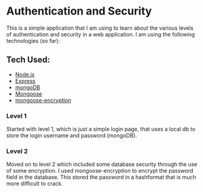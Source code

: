 # Authentication and Security

This is a simple application that I am using to learn about the various levels of authentication and security in a web application.  I am using the following technologies (so far):

## Tech Used:

* [Node.js](https://nodejs.org/en/)
* [Express](https://expressjs.com/)
* [mongoDB](https://www.mongodb.com/)
* [Mongoose](http://mongoosejs.com/)
* [mongoose-encryption](https://www.npmjs.com/package/mongoose-encryption)


### Level 1

Started with level 1, which is just a simple login page, that uses a local db to store the login username and password (mongoDB).

### Level 2

Moved on to level 2 which included some database security through the use of some encryption. I used mongoose-encryption to encrypt the password field in the database. This stored the password in a hashformat that is much more difficult to crack.